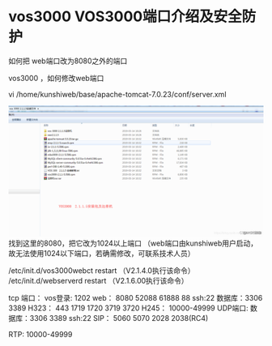 # vos3000 VOS3000端口介绍及安全防护

如何把 web端口改为8080之外的端口 

vos3000 ，如何修改web端口

vi /home/kunshiweb/base/apache-tomcat-7.0.23/conf/server.xml

![安装文件](vossafe.assets/watermark,type_d3F5LXplbmhlaQ,shadow_50,text_Q1NETiBA5Y2a57yU,size_20,color_FFFFFF,t_70,g_se,x_16-16517360463961.png)
找到这里的8080，把它改为1024以上端口 （web端口由kunshiweb用户启动，故无法使用1024以下端口，若确需修改，可联系技术人员）

/etc/init.d/vos3000webct restart （V2.1.4.0执行该命令）
/etc/init.d/webserverd restart （V2.1.6.00执行该命令）



tcp 端口：
vos登录: 1202
web： 8080 52088 61888 88
ssh:22
数据库：3306 3389
H323： 443 1719 1720 3719 3720
H245： 10000-49999
UDP端口:
数据库：3306 3389
ssh:22
SIP： 5060 5070 2028 2038(RC4)

RTP: 10000-49999